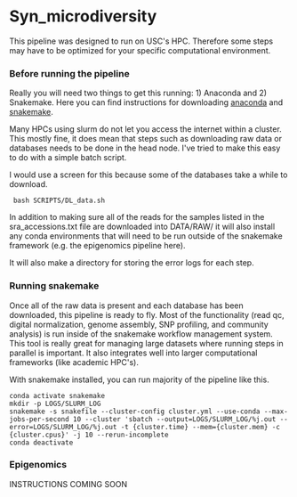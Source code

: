 # Syn_microdiversity

This pipeline was designed to run on USC's HPC. Therefore some steps may have to be optimized for your specific computational environment.

### Before running the pipeline
Really you will need two things to get this running: 1) Anaconda and 2) Snakemake. Here you can find instructions for downloading [anaconda](https://docs.anaconda.com/anaconda/install/linux/) and [snakemake](https://snakemake.readthedocs.io/en/stable/getting_started/installation.html).

Many HPCs using slurm do not let you access the internet within a cluster. This mostly fine, it does mean that steps such as downloading raw data or databases needs to be done in the head node. I've tried to make this easy to do with a simple batch script.

I would use a screen for this because some of the databases take a while to download.
```{bash}
 bash SCRIPTS/DL_data.sh
```

In addition to making sure all of the reads for the samples listed in the sra_accessions.txt file are downloaded into DATA/RAW/ it will also install any conda environments that will need to be run outside of the snakemake framework (e.g. the epigenomics pipeline here).

It will also make a directory for storing the error logs for each step.

### Running snakemake
Once all of the raw data is present and each database has been downloaded, this pipeline is ready to fly. Most of the functionality (read qc, digital normalization, genome assembly, SNP profiling, and community analysis) is run inside of the snakemake workflow management system. This tool is really great for managing large datasets where running steps in parallel is important. It also integrates well into larger computational frameworks (like academic HPC's).

With snakemake installed, you can run majority of the pipeline like this.
```{bash}
conda activate snakemake
mkdir -p LOGS/SLURM_LOG
snakemake -s snakefile --cluster-config cluster.yml --use-conda --max-jobs-per-second 10 --cluster 'sbatch --output=LOGS/SLURM_LOG/%j.out --error=LOGS/SLURM_LOG/%j.out -t {cluster.time} --mem={cluster.mem} -c {cluster.cpus}' -j 10 --rerun-incomplete
conda deactivate
```

### Epigenomics
INSTRUCTIONS COMING SOON 
